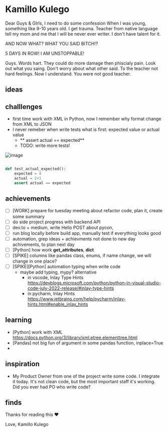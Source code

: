 # Kamillo Kulego


Dear Guys & GIrls, 
I need to do some confession
When I was young, something like 9-10 years old. I get trauma.
Teacher from native language tell my mom and me that
I will be never ever writer. I don't have talent for it.


AND NOW WHAT? WHAT YOU SAID BITCH!?

5 DAYS IN ROW!
I AM UNSTOPPABLE!

Guys.
Words hart. They could do more damage then phiscialy pain.
Look out what you saing.
Don't worry about what other said.
To the teacher not hard feelings. Now I understand. You were not good teacher.


## ideas

## challlenges
* first time work with XML in Python, now I remember why format change from XML to JSON
* I never remeber when write tests what is first: expected value or actual value
  * ** assert actual == expected**
  * TODO: write more tests!

![image](https://github.com/KuligKamil/kuligkamil.github.io/assets/13277748/c00a1f9b-2e28-45d5-bfda-dbb5251f3fa2)


``` python

def test_actual_expected():
    expected = 4
    actual = 2+1
    assert actual == expected

```

## achievements
- [ ] [WORK] prepare for tuesday meeting about refactor code, plan it, create some summary
- [ ] do side project progress with backend API
- [ ] dev.to + medium, write Hello POST about pycon,
- [ ] run blog locally before build app, manually test if everything looks good
- [ ] automation, grep ideas + achievments not done to new day achivements, to plan next day
- [ ] [Python] how work __get_attributes__, __dict__
- [ ] [SPIKE] columns like pandas class, enums, if name change, we will change in one place?
- [ ] [SPIKE][Python] automation typing when write code
   * maybe add typing, mypy? alternative
      * in vscode, Inlay Type Hints https://devblogs.microsoft.com/python/python-in-visual-studio-code-july-2022-release/#inlay-type-hints
      * in pycharm, Inlay Hints https://www.jetbrains.com/help/pycharm/inlay-hints.html#enable_inlay_hints

## learning 
* [Python] work with XML https://docs.python.org/3/library/xml.etree.elementtree.html
* [Pandas] not big fun of argument in some pandas function, inplace=True
* 
## inspiration
* My Product Owner from one of the project write some code. I integrate it today. It's not clean code, but the most important staff it's working.
Did you ever had PO who write code?

## finds

Thanks for reading this ❤️

Love,
Kamillo Kulego
